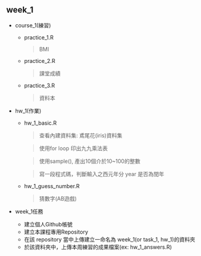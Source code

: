 ## week_1

* course_1(練習)
  - practice_1.R
    >BMI
  - practice_2.R
    >課堂成績
  - practice_3.R
    >資料本

* hw_1(作業)
  - hw_1_basic.R
    >查看內建資料集: 鳶尾花(iris)資料集
    
    >使用for loop 印出九九乘法表
    
    >使用sample(), 產出10個介於10~100的整數
    
    >寫一段程式碼，判斷輸入之西元年分 year 是否為閏年
    
  - hw_1_guess_number.R
    >猜數字(AB遊戲)
  
* week_1任務
  - 建立個人Github帳號
  - 建立本課程專用Repository
  - 在該 repository 當中上傳建立一命名為 week_1(or task_1, hw_1)的資料夾
  - 於該資料夾中，上傳本周練習的成果檔案(ex: hw_1_answers.R)

